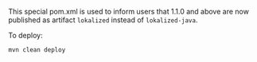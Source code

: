 This special pom.xml is used to inform users that 1.1.0 and above are now published as artifact `lokalized` instead of `lokalized-java`.

To deploy:

```console
mvn clean deploy
```